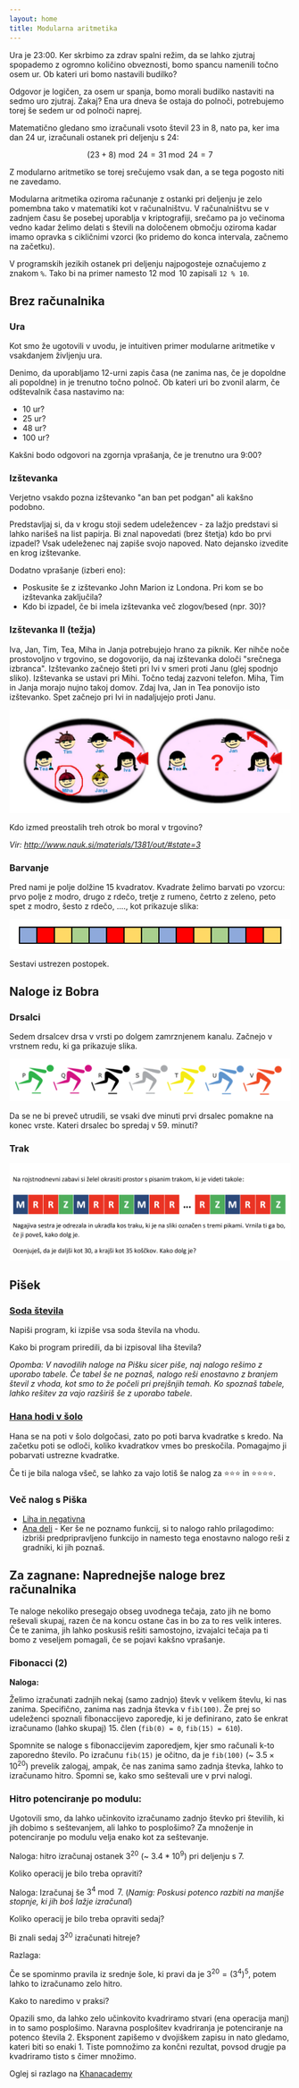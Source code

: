 ```yaml
---
layout: home
title: Modularna aritmetika
---
```


<script type="text/javascript" async
  src="https://cdnjs.cloudflare.com/ajax/libs/mathjax/2.7.7/MathJax.js?config=TeX-MML-AM_CHTML">
</script>

Ura je 23:00. Ker skrbimo za zdrav spalni režim, da se lahko zjutraj spopademo z ogromno količino obveznosti, bomo spancu namenili točno osem ur. Ob kateri uri bomo nastavili budilko?

Odgovor je logičen, za osem ur spanja, bomo morali budilko nastaviti na sedmo uro zjutraj. Zakaj? Ena ura dneva še ostaja do polnoči, potrebujemo torej še sedem ur od polnoči naprej.

Matematično gledano smo izračunali vsoto števil 23 in 8, nato pa, ker ima dan 24 ur, izračunali ostanek pri deljenju s 24:

$$
(23 + 8) \bmod 24 = 31 \bmod 24 = 7
$$

Z modularno aritmetiko se torej srečujemo vsak dan, a se tega pogosto niti ne zavedamo.

Modularna aritmetika oziroma računanje z ostanki pri deljenju je zelo pomembna tako v matematiki kot v računalništvu.
V računalništvu se v zadnjem času še posebej uporablja v kriptografiji, srečamo pa jo večinoma vedno kadar želimo delati s števili na določenem območju oziroma kadar imamo opravka s cikličnimi vzorci (ko pridemo do konca intervala, začnemo na začetku).

V programskih jezikih ostanek pri deljenju najpogosteje označujemo z znakom `%`. Tako bi na primer namesto $12 \bmod 10$ zapisali `12 % 10`.

## Brez računalnika

### Ura

Kot smo že ugotovili v uvodu, je intuitiven primer modularne aritmetike v vsakdanjem življenju ura.

Denimo, da uporabljamo 12-urni zapis časa (ne zanima nas, če je dopoldne ali popoldne) in je trenutno točno polnoč. Ob kateri uri bo zvonil alarm, če odštevalnik časa nastavimo na:

- 10 ur?
- 25 ur?
- 48 ur?
- 100 ur?

Kakšni bodo odgovori na zgornja vprašanja, če je trenutno ura 9:00?

### Izštevanka

Verjetno vsakdo pozna izštevanko "an ban pet podgan" ali kakšno podobno.

Predstavljaj si, da v krogu stoji sedem udeležencev - za lažjo predstavi si lahko narišeš na list papirja. Bi znal napovedati (brez štetja) kdo bo prvi izpadel? Vsak udeleženec naj zapiše svojo napoved. Nato dejansko izvedite en krog izštevanke.

Dodatno vprašanje (izberi eno):

- Poskusite še z izštevanko John Marion iz Londona. Pri kom se bo izštevanka zaključila?
- Kdo bi izpadel, če bi imela izštevanka več zlogov/besed (npr. 30)?

### Izštevanka II (težja)

Iva, Jan, Tim, Tea, Miha in Janja potrebujejo hrano za piknik. Ker nihče noče prostovoljno v trgovino, se dogovorijo, da naj izštevanka določi "srečnega izbranca". Izštevanko začnejo šteti pri Ivi v smeri proti Janu (glej spodnjo sliko). Izštevanka se ustavi pri Mihi. Točno tedaj zazvoni telefon. Miha, Tim in Janja morajo nujno takoj domov. Zdaj Iva, Jan in Tea ponovijo isto izštevanko. Spet začnejo pri Ivi in nadaljujejo proti Janu.

![slika](../slike/izstevanka.png)

Kdo izmed preostalih treh otrok bo moral v trgovino?

_Vir: http://www.nauk.si/materials/1381/out/#state=3_

### Barvanje

Pred nami je polje dolžine 15 kvadratov. Kvadrate želimo barvati po vzorcu: prvo polje z modro, drugo z rdečo, tretje z rumeno, četrto z zeleno, peto spet z modro, šesto z rdečo, ...., kot prikazuje slika:

![pobarvano polje](../slike/pobarvano_polje.png)

Sestavi ustrezen postopek.

## Naloge iz Bobra

### Drsalci

Sedem drsalcev drsa v vrsti po dolgem zamrznjenem kanalu. Začnejo v vrstnem redu, ki ga prikazuje slika.

![Drsalci](../slike/bober201718-drsalci.png)

Da se ne bi preveč utrudili, se vsaki dve minuti prvi drsalec pomakne na konec vrste. Kateri drsalec bo spredaj v 59. minuti?

### Trak

![Trak](../slike/trak.png)

## Pišek

### [Soda števila](https://pisek.acm.si/contents/4907-1335524310189622543-111084607483962723-1674365692897792648-8239749173422368/)

Napiši program, ki izpiše vsa soda števila na vhodu.

Kako bi program priredili, da bi izpisoval liha števila?

_Opomba: V navodilih naloge na Pišku sicer piše, naj nalogo rešimo z uporabo tabele. Če tabel še ne poznaš, nalogo reši enostavno z branjem števil z vhoda, kot smo to že počeli pri prejšnjih temah. Ko spoznaš tabele, lahko rešitev za vajo razširiš še z uporabo tabele._

### [Hana hodi v šolo](https://pisek.acm.si/contents/4907-319805995281415931-481416162117402159-1958275130846188552/)

Hana se na poti v šolo dolgočasi, zato po poti barva kvadratke s kredo. Na začetku poti se odloči, koliko kvadratkov vmes bo preskočila. Pomagajmo ji pobarvati ustrezne kvadratke.

Če ti je bila naloga všeč, se lahko za vajo lotiš še nalog za ⭐⭐⭐ in ⭐⭐⭐⭐.

### Več nalog s Piška

- [Liha in negativna](https://pisek.acm.si/contents/4907-1335524310189622543-111084607483962723-1674365692897792648-180136988822293284/)
- [Ana deli](https://pisek.acm.si/contents/4907-1335524310189622543-111084607483962723-1618958160109896487-14671061452315435/) - Ker še ne poznamo funkcij, si to nalogo rahlo prilagodimo: izbriši predpripravljeno funkcijo in namesto tega enostavno nalogo reši z gradniki, ki jih poznaš.

## Za zagnane: Naprednejše naloge brez računalnika

Te naloge nekoliko presegajo obseg uvodnega tečaja, zato jih ne bomo reševali skupaj, razen če na koncu ostane čas in bo za to res velik interes. Če te zanima, jih lahko poskusiš rešiti samostojno, izvajalci tečaja pa ti bomo z veseljem pomagali, če se pojavi kakšno vprašanje.

### Fibonacci (2)

**Naloga:**

Želimo izračunati zadnjih nekaj (samo zadnjo) števk v velikem števlu, ki nas zanima.
Specifično, zanima nas zadnja števka v `fib(100)`.
Že prej so udeleženci spoznali fibonaccijevo zaporedje, ki je definirano, zato še enkrat izračunamo (lahko skupaj) 15. člen (`fib(0) = 0`, `fib(15) = 610`).

Spomnite se naloge s fibonaccijevim zaporedjem, kjer smo računali k-to zaporedno število.
Po izračunu `fib(15)` je očitno, da je `fib(100)` (~ $3.5 \times 10^{20}$) prevelik zalogaj, ampak, če nas zanima samo zadnja števka, lahko to izračunamo hitro. Spomni se, kako smo seštevali ure v prvi nalogi.

### Hitro potenciranje po modulu:

Ugotovili smo, da lahko učinkovito izračunamo zadnjo števko pri številih, ki jih dobimo s seštevanjem, ali lahko to posplošimo?
Za množenje in potenciranje po modulu velja enako kot za seštevanje.

Naloga: hitro izračunaj ostanek $3^{20}$ (~ $3.4 * 10^9$) pri deljenju s 7.

Koliko operacij je bilo treba opraviti?

Naloga: Izračunaj še $3^4 \bmod 7$. (_Namig: Poskusi potenco razbiti na manjše stopnje, ki jih boš lažje izračunal_)

Koliko operacij je bilo treba opraviti sedaj?

Bi znali sedaj $3^{20}$ izračunati hitreje?

Razlaga:

Če se spominmo pravila iz srednje šole, ki pravi da je $3^{20} = (3^4)^5$, potem lahko to izračunamo zelo hitro.

Kako to naredimo v praksi?

Opazili smo, da lahko zelo učinkovito kvadriramo stvari (ena operacija manj) in to samo posplošimo. Naravna posplošitev kvadriranja je potenciranje na potenco števila 2.
Eksponent zapišemo v dvojiškem zapisu in nato gledamo, kateri biti so enaki 1.
Tiste pomnožimo za končni rezultat, povsod drugje pa kvadriramo tisto s čimer množimo.

Oglej si razlago na [Khanacademy](https://www.khanacademy.org/computing/computer-science/cryptography/modarithmetic/a/fast-modular-exponentiation)
